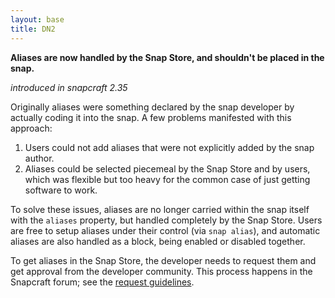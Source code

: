 ```yaml
---
layout: base
title: DN2
---
```


**Aliases are now handled by the Snap Store, and shouldn't be placed in the snap.**

_introduced in snapcraft 2.35_

Originally aliases were something declared by the snap developer by actually
coding it into the snap. A few problems manifested with this approach:

1. Users could not add aliases that were not explicitly added by the snap
   author.
2. Aliases could be selected piecemeal by the Snap Store and by users, which was
   flexible but too heavy for the common case of just getting software to work.

To solve these issues, aliases are no longer carried within the snap itself
with the `aliases` property, but handled completely by the Snap Store. Users are
free to setup aliases under their control (via `snap alias`), and automatic
aliases are also handled as a block, being enabled or disabled together.

To get aliases in the Snap Store, the developer needs to request them and get
approval from the developer community. This process happens in the Snapcraft
forum; see the [request guidelines][1].

[1]: https://forum.snapcraft.io/t/process-for-reviewing-aliases-auto-connections-and-track-requests